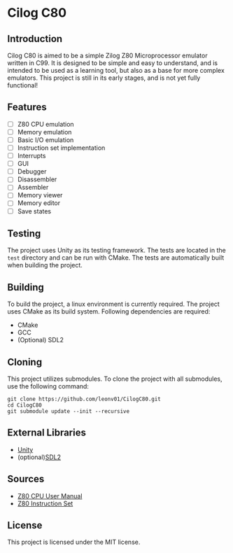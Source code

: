 # Cilog C80
## Introduction
Cilog C80 is aimed to be a simple Zilog Z80 Microprocessor emulator written in C99. It is designed to be simple and easy to understand, and is intended to be used as a learning tool, but also as a base for more complex emulators. This project is still in its early stages, and is not yet fully functional!

## Features
- [ ] Z80 CPU emulation
- [ ] Memory emulation
- [ ] Basic I/O emulation
- [ ] Instruction set implementation
- [ ] Interrupts
- [ ] GUI
- [ ] Debugger
- [ ] Disassembler
- [ ] Assembler
- [ ] Memory viewer
- [ ] Memory editor
- [ ] Save states

## Testing
The project uses Unity as its testing framework. The tests are located in the `test` directory and can be run with CMake. The tests are automatically built when building the project.

## Building
To build the project, a linux environment is currently required. The project uses CMake as its build system. Following dependencies are required:
- CMake
- GCC
- (Optional) SDL2

## Cloning
This project utilizes submodules. To clone the project with all submodules, use the following command:
```
git clone https://github.com/leonv01/CilogC80.git
cd CilogC80
git submodule update --init --recursive
```

## External Libraries
- [Unity](https://github.com/ThrowTheSwitch/Unity)
- (optional)[SDL2](https://www.libsdl.org/)

## Sources
- [Z80 CPU User Manual](https://www.zilog.com/docs/z80/um0080.pdf)
- [Z80 Instruction Set](https://clrhome.org/table/)


## License
This project is licensed under the MIT license.
